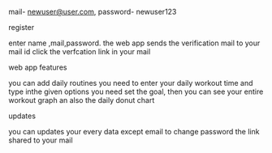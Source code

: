 mail- newuser@user.com, password- newuser123


register

enter name ,mail,password.
the web app sends the  verification mail to your mail id
click the verfcation link in your mail


web app features 

you can add daily routines 
you need to enter your daily workout time and type inthe given options 
you need set the goal, then you can see your entire workout graph
an also the daily donut chart 


updates 

you can updates your every data except email
to change password the link shared to your mail
